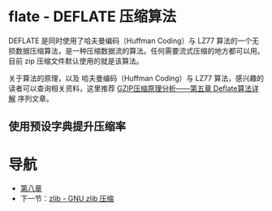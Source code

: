 # flate - DEFLATE 压缩算法 #

DEFLATE 是同时使用了哈夫曼编码（Huffman Coding）与 LZ77 算法的一个无损数据压缩算法，是一种压缩数据流的算法。任何需要流式压缩的地方都可以用。目前 zip 压缩文件默认使用的就是该算法。

关于算法的原理，以及 哈夫曼编码（Huffman Coding）与 LZ77 算法，感兴趣的读者可以查询相关资料，这里推荐 [GZIP压缩原理分析——第五章 Deflate算法详解](http://blog.csdn.net/jison_r_wang/article/details/52071317) 序列文章。


## 使用预设字典提升压缩率



# 导航 #

- [第八章](/chapter08/08.0.md)
- 下一节：[zlib - GNU zlib 压缩](08.2.md)